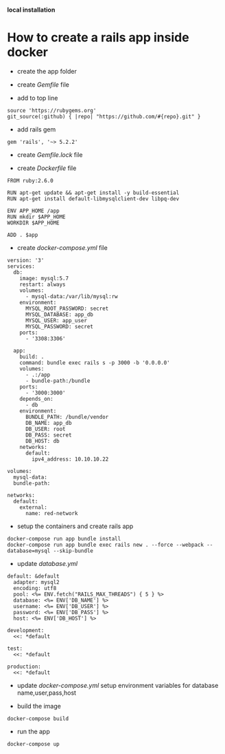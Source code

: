 #### local installation


# How to create a rails app inside docker
- create the app folder

- create *Gemfile* file

- add to top line
```
source 'https://rubygems.org'
git_source(:github) { |repo| "https://github.com/#{repo}.git" }
```

- add rails gem
```
gem 'rails', '~> 5.2.2'
```

- create *Gemfile.lock* file

- create *Dockerfile* file
```
FROM ruby:2.6.0

RUN apt-get update && apt-get install -y build-essential
RUN apt-get install default-libmysqlclient-dev libpq-dev

ENV APP_HOME /app
RUN mkdir $APP_HOME
WORKDIR $APP_HOME

ADD . $app
```

- create *docker-compose.yml* file
```
version: '3'
services:
  db:
    image: mysql:5.7
    restart: always
    volumes:
      - mysql-data:/var/lib/mysql:rw
    environment:
      MYSQL_ROOT_PASSWORD: secret
      MYSQL_DATABASE: app_db
      MYSQL_USER: app_user
      MYSQL_PASSWORD: secret
    ports:
      - '3308:3306'

  app:
    build: .
    command: bundle exec rails s -p 3000 -b '0.0.0.0'
    volumes:
      - .:/app
      - bundle-path:/bundle
    ports:
      - '3000:3000'
    depends_on:
      - db
    environment:
      BUNDLE_PATH: /bundle/vendor
      DB_NAME: app_db
      DB_USER: root
      DB_PASS: secret
      DB_HOST: db
    networks:
      default:
        ipv4_address: 10.10.10.22

volumes:
  mysql-data:
  bundle-path:

networks:
  default:
    external:
      name: red-network

```

- setup the containers and create rails app
```
docker-compose run app bundle install
docker-compose run app bundle exec rails new . --force --webpack --database=mysql --skip-bundle
```

- update *database.yml*
```
default: &default
  adapter: mysql2
  encoding: utf8
  pool: <%= ENV.fetch("RAILS_MAX_THREADS") { 5 } %>
  database: <%= ENV['DB_NAME'] %>
  username: <%= ENV['DB_USER'] %>
  password: <%= ENV['DB_PASS'] %>
  host: <%= ENV['DB_HOST'] %>

development:
  <<: *default

test:
  <<: *default

production:
  <<: *default
```

- update *docker-compose.yml* setup environment variables for database name,user,pass,host

- build the image
```
docker-compose build
```

- run the app
```
docker-compose up
```





